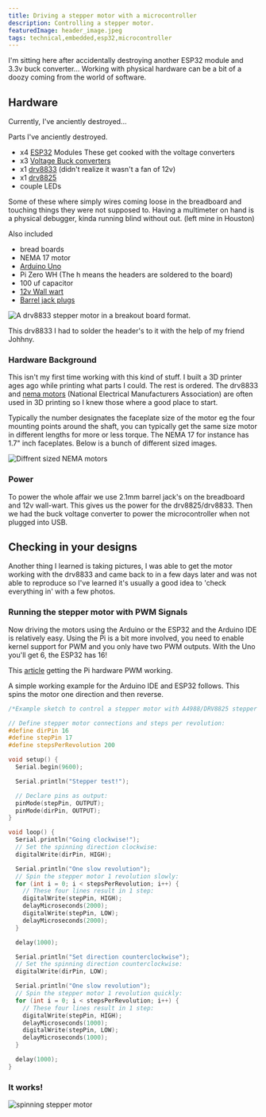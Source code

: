```yaml
---
title: Driving a stepper motor with a microcontroller
description: Controlling a stepper motor.
featuredImage: header_image.jpeg
tags: technical,embedded,esp32,microcontroller
---
```


I'm sitting here after accidentally destroying another ESP32 module and 3.3v
buck converter... Working with physical hardware can be a bit of a doozy coming
from the world of software.

## Hardware

Currently, I've anciently destroyed...

Parts I've anciently destroyed.

- x4 [ESP32](https://en.wikipedia.org/wiki/ESP32) Modules These get cooked with
  the voltage converters
- x3
  [Voltage Buck converters](https://smile.amazon.com/dp/B07FSLGPR8/ref=cm_sw_em_r_mt_dp_U_e.18EbYT0QC4M)
- x1
  [drv8833](https://learn.adafruit.com/adafruit-drv8833-dc-stepper-motor-driver-breakout-board)
  (didn't realize it wasn't a fan of 12v)
- x1 [drv8825](https://www.pololu.com/product/2133)
- couple LEDs

Some of these where simply wires coming loose in the breadboard and touching
things they were not supposed to. Having a multimeter on hand is a physical
debugger, kinda running blind without out. (left mine in Houston)

Also included

- bread boards
- NEMA 17 motor
- [Arduino Uno](https://en.wikipedia.org/wiki/Arduino_Uno)
- Pi Zero WH (The h means the headers are soldered to the board)
- 100 uf capacitor
- [12v Wall wart](https://smile.amazon.com/dp/B07DCPT1N7/ref=cm_sw_em_r_mt_dp_U_dz28EbW3A14S0)
- [Barrel jack plugs](https://smile.amazon.com/dp/B074LK7G86/ref=cm_sw_em_r_mt_dp_U_Rz28Eb3CF0KZ4)

![A drv8833 stepper motor in a breakout board format.](drv8833.jpeg)

This drv8833 I had to solder the header's to it with the help of my friend
Johhny.

### Hardware Background

This isn't my first time working with this kind of stuff. I built a 3D printer
ages ago while printing what parts I could. The rest is ordered. The drv8833 and
[nema motors](https://en.wikipedia.org/wiki/National_Electrical_Manufacturers_Association)
(National Electrical Manufacturers Association) are often used in 3D printing so
I knew those where a good place to start.

Typically the number designates the faceplate size of the motor eg the four
mounting points around the shaft, you can typically get the same size motor in
different lengths for more or less torque. The NEMA 17 for instance has 1.7"
inch faceplates. Below is a bunch of different sized images.

![Diffrent sized NEMA motors](nema-stepper-motors.jpg)

### Power

To power the whole affair we use 2.1mm barrel jack's on the breadboard and 12v
wall-wart. This gives us the power for the drv8825/drv8833. Then we had the buck
voltage converter to power the microcontroller when not plugged into USB.

## Checking in your designs

Another thing I learned is taking pictures, I was able to get the motor working
with the drv8833 and came back to in a few days later and was not able to
reproduce so I've learned it's usually a good idea to 'check everything in' with
a few photos.

### Running the stepper motor with PWM Signals

Now driving the motors using the Arduino or the ESP32 and the Arduino IDE is
relatively easy. Using the Pi is a bit more involved, you need to enable kernel
support for PWM and you only have two PWM outputs. With the Uno you'll get 6,
the ESP32 has 16!

This
[article](http://blog.oddbit.com/post/2017-09-26-some-notes-on-pwm-on-the-raspberry-pi/)
getting the Pi hardware PWM working.

A simple working example for the Arduino IDE and ESP32 follows. This spins the
motor one direction and then reverse.

```c
/*Example sketch to control a stepper motor with A4988/DRV8825 stepper motor driver and Arduino without a library. More info: https://www.makerguides.com */

// Define stepper motor connections and steps per revolution:
#define dirPin 16
#define stepPin 17
#define stepsPerRevolution 200

void setup() {
  Serial.begin(9600);

  Serial.println("Stepper test!");

  // Declare pins as output:
  pinMode(stepPin, OUTPUT);
  pinMode(dirPin, OUTPUT);
}

void loop() {
  Serial.println("Going clockwise!");
  // Set the spinning direction clockwise:
  digitalWrite(dirPin, HIGH);

  Serial.println("One slow revolution");
  // Spin the stepper motor 1 revolution slowly:
  for (int i = 0; i < stepsPerRevolution; i++) {
    // These four lines result in 1 step:
    digitalWrite(stepPin, HIGH);
    delayMicroseconds(2000);
    digitalWrite(stepPin, LOW);
    delayMicroseconds(2000);
  }

  delay(1000);

  Serial.println("Set direction counterclockwise");
  // Set the spinning direction counterclockwise:
  digitalWrite(dirPin, LOW);

  Serial.println("One slow revolution");
  // Spin the stepper motor 1 revolution quickly:
  for (int i = 0; i < stepsPerRevolution; i++) {
    // These four lines result in 1 step:
    digitalWrite(stepPin, HIGH);
    delayMicroseconds(1000);
    digitalWrite(stepPin, LOW);
    delayMicroseconds(1000);
  }

  delay(1000);
}
```

### It works!

![spinning stepper motor](working-motor.gif)
